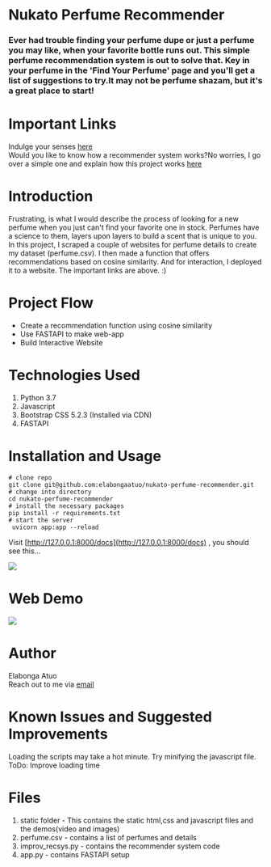 # Nukato Perfume Recommender
### Ever had trouble finding your perfume dupe or just a perfume you may like, when your favorite bottle runs out. This simple perfume recommendation system is out to solve that. Key in your perfume in the 'Find Your Perfume' page and you'll get a list of suggestions to try.It may not be perfume shazam, but it's a great place to start!



# Important Links 
Indulge your senses [here](https://nukato-front.onrender.com) <br>
Would you like to know how a recommender system works?No worries, I go over a simple one and explain how this project works [here](https://medium.com/@elabongaatuo/building-a-content-based-perfume-recommender-system-using-python-18da91b53f6b)

# Introduction
Frustrating, is what I would describe the process of looking for a new perfume when you just can't find your favorite one in stock. Perfumes have a science to them, layers upon layers to build a scent that is unique to you. In this project, I scraped a couple of websites for perfume details to create my dataset (perfume.csv). I then made a function that offers recommendations based on cosine similarity. And for interaction, I deployed it to a website. The important links are above. :)


# Project Flow
* Create a recommendation function using cosine similarity
* Use FASTAPI to make web-app
* Build Interactive Website

# Technologies Used
1. Python 3.7 
2. Javascript 
3. Bootstrap CSS 5.2.3 (Installed via CDN)
4. FASTAPI 

# Installation and Usage
``` # clone repo ```<br>
``` git clone git@github.com:elabongaatuo/nukato-perfume-recommender.git ```<br>
``` # change into directory ```<br>
``` cd nukato-perfume-recommender ```<br>
``` # install the necessary packages ```<br>
``` pip install -r requirements.txt ```<br>
``` # start the server ```<br>
```  uvicorn app:app --reload  ```

Visit [http://127.0.0.1:8000/docs](http://127.0.0.1:8000/docs) , you should see this...

<img src="static\demovideo\Temp.PNG"  >

# Web Demo
<img src="https://user-images.githubusercontent.com/32382363/219585425-a73a2b3f-f1b2-4a04-a5f1-27df9e1073e4.gif"  >

# Author
Elabonga Atuo <br>
Reach out to me via [email](elabongaatuo@gmail.com)

# Known Issues and Suggested Improvements
Loading the scripts may take a hot minute. Try minifying the javascript file.
ToDo: Improve loading time


# Files
1. static folder - This contains the static html,css and javascript files and the demos(video and images)
2. perfume.csv - contains a list of perfumes and details
3. improv_recsys.py - contains the recommender system code
4. app.py - contains FASTAPI setup




